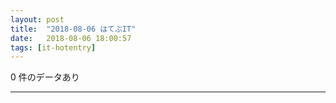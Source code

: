```yaml
---
layout: post
title:  "2018-08-06 はてぶIT"
date:   2018-08-06 18:00:57
tags: [it-hotentry]
---
```

0 件のデータあり

<hr>
